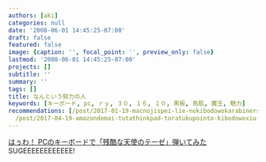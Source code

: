 ```yaml
---
authors: [aki]
categories: null
date: '2008-06-01 14:45:25-07:00'
draft: false
featured: false
image: {caption: '', focal_point: '', preview_only: false}
lastmod: '2008-06-01 14:45:25-07:00'
projects: []
subtitle: ''
summary: ''
tags: []
title: なんという努力の人
keywords: [キーボード, pc, ｒｙ, ３０, １６, １０, 黒板, 鳥肌, 魔王, 魅力]
recommendations: [/post/2017-01-19-macnojispei-lie-nokibodowokarabinershi-wazuniuspei-lie-nisuru/,
  /post/2017-04-19-amazondemai-tutathinkpad-toratukupointo-kibodowoxiu-li-sita/, /post/2009-05-19-iphonedeexpressyu-yue-gadekiruapuri/]
---
```


[はぅわ！ PCのキーボードで「残酷な天使のテーゼ」弾いてみた](http://3q3q.blog89.fc2.com/blog-entry-3476.html)  
SUGEEEEEEEEEEEE!